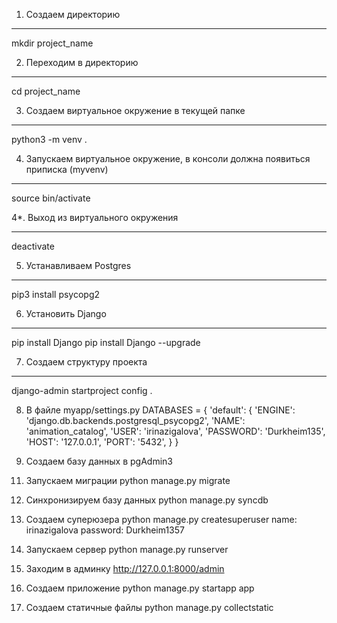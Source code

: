 1. Создаем директорию
______________________
mkdir project_name

2. Переходим в директорию
_________________________
cd project_name

3. Создаем виртуальное окружение в текущей папке
_______________________________________________
python3 -m venv .

4. Запускаем виртуальное окружение, в консоли должна появиться приписка (myvenv)
__________________________________
source bin/activate

4*. Выход из виртуального окружения
____________________________________
deactivate

5. Устанавливаем Postgres
_________________________
pip3 install psycopg2

6. Установить Django
____________________
<!-- pip install django==1.8 -->
pip install Django
pip install Django --upgrade

7. Создаем структуру проекта
____________________________
django-admin startproject config .

8. В файле myapp/settings.py
DATABASES = {
    'default': {
        'ENGINE': 'django.db.backends.postgresql_psycopg2',
        'NAME': 'animation_catalog',
        'USER': 'irinazigalova',
        'PASSWORD': 'Durkheim135',
        'HOST': '127.0.0.1',
        'PORT': '5432',
    }
}

9. Создаем базу данных в pgAdmin3

<!-- 10. Создаем миграции
python manage.py makemigrations -->

11. Запускаем миграции
python manage.py migrate

12. Синхронизируем базу данных
python manage.py syncdb

13. Создаем суперюзера
python manage.py createsuperuser
name: irinazigalova
password: Durkheim1357

14. Запускаем сервер
python manage.py runserver

15. Заходим в админку
http://127.0.0.1:8000/admin

16. Создаем приложение
python manage.py startapp app

17. Создаем статичные файлы
python manage.py collectstatic
